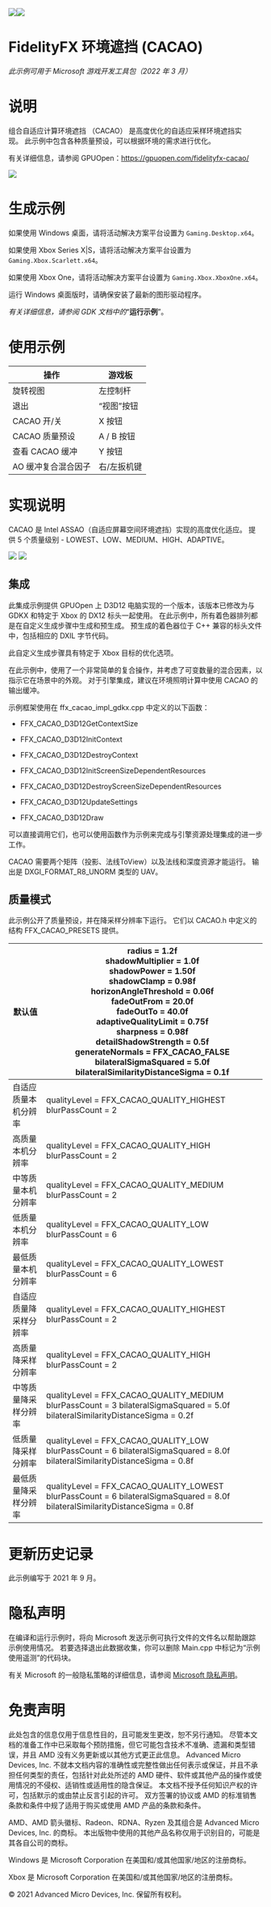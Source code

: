 ![](./media/image1.png)![](./media/image2.png)

# FidelityFX 环境遮挡 (CACAO)

*此示例可用于 Microsoft 游戏开发工具包（2022 年 3 月）*

# 说明

组合自适应计算环境遮挡 （CACAO） 是高度优化的自适应采样环境遮挡实现。&nbsp;此示例中包含各种质量预设，可以根据环境的需求进行优化。

有关详细信息，请参阅 GPUOpen：<https://gpuopen.com/fidelityfx-cacao/>

![](./media/image3.jpeg)

# 生成示例

如果使用 Windows 桌面，请将活动解决方案平台设置为 `Gaming.Desktop.x64`。

如果使用 Xbox Series X|S，请将活动解决方案平台设置为 `Gaming.Xbox.Scarlett.x64`。

如果使用 Xbox One，请将活动解决方案平台设置为 `Gaming.Xbox.XboxOne.x64`。

运行 Windows 桌面版时，请确保安装了最新的图形驱动程序。

*有关详细信息，请参阅* *GDK 文档中的*&ldquo;__运行示例__&rdquo;。

# 使用示例

| 操作 | 游戏板 |
|---|---|
| 旋转视图 | 左控制杆 |
| 退出 | &ldquo;视图&rdquo;按钮 |
| CACAO 开/关 | X 按钮 |
| CACAO 质量预设 | A / B 按钮 |
| 查看 CACAO 缓冲 | Y 按钮 |
| AO 缓冲复合混合因子 | 右/左扳机键 |

# 实现说明

CACAO 是 Intel ASSAO（自适应屏幕空间环境遮挡）实现的高度优化适应。 提供 5 个质量级别 - LOWEST、LOW、MEDIUM、HIGH、ADAPTIVE。

![](./media/image4.png) ![](./media/image5.png)

## 集成

此集成示例提供 GPUOpen 上 D3D12 电脑实现的一个版本，该版本已修改为与 GDKX 和特定于 Xbox 的 DX12 标头一起使用。 在此示例中，所有着色器排列都是在自定义生成步骤中生成和预生成。 预生成的着色器位于 C++ 兼容的标头文件中，包括相应的 DXIL 字节代码。

此自定义生成步骤具有特定于 Xbox 目标的优化选项。

在此示例中，使用了一个非常简单的复合操作，并考虑了可变数量的混合因素，以指示它在场景中的外观。 对于引擎集成，建议在环境照明计算中使用 CACAO 的输出缓冲。

示例框架使用在 ffx_cacao_impl_gdkx.cpp 中定义的以下函数：

- FFX_CACAO_D3D12GetContextSize

- FFX_CACAO_D3D12InitContext

- FFX_CACAO_D3D12DestroyContext

- FFX_CACAO_D3D12InitScreenSizeDependentResources

- FFX_CACAO_D3D12DestroyScreenSizeDependentResources

- FFX_CACAO_D3D12UpdateSettings

- FFX_CACAO_D3D12Draw

可以直接调用它们，也可以使用函数作为示例来完成与引擎资源处理集成的进一步工作。

CACAO 需要两个矩阵（投影、法线ToView）以及法线和深度资源才能运行。 输出是 DXGI_FORMAT_R8_UNORM 类型的 UAV。

## 质量模式

此示例公开了质量预设，并在降采样分辨率下运行。 它们以 CACAO.h 中定义的结构 FFX_CACAO_PRESETS 提供。

| 默认值 | radius = 1.2f<br/>shadowMultiplier = 1.0f<br/>shadowPower = 1.50f<br/>shadowClamp = 0.98f<br/>horizonAngleThreshold = 0.06f<br/>fadeOutFrom = 20.0f<br/>fadeOutTo = 40.0f<br/>adaptiveQualityLimit = 0.75f<br/>sharpness = 0.98f<br/>detailShadowStrength = 0.5f<br/>generateNormals = FFX_CACAO_FALSE<br/>bilateralSigmaSquared = 5.0f<br/>bilateralSimilarityDistanceSigma = 0.1f |
|---|---|
| 自适应质量本机分辨率 | qualityLevel = FFX_CACAO_QUALITY_HIGHEST blurPassCount = 2 |
| 高质量本机分辨率 | qualityLevel = FFX_CACAO_QUALITY_HIGH blurPassCount = 2 |
| 中等质量本机分辨率 | qualityLevel = FFX_CACAO_QUALITY_MEDIUM blurPassCount = 2 |
| 低质量本机分辨率 | qualityLevel = FFX_CACAO_QUALITY_LOW blurPassCount = 6 |
| 最低质量本机分辨率 | qualityLevel = FFX_CACAO_QUALITY_LOWEST blurPassCount = 6 |
| 自适应质量降采样分辨率 | qualityLevel = FFX_CACAO_QUALITY_HIGHEST blurPassCount = 2 |
| 高质量降采样分辨率 | qualityLevel = FFX_CACAO_QUALITY_HIGH blurPassCount = 2 |
| 中等质量降采样分辨率 | qualityLevel = FFX_CACAO_QUALITY_MEDIUM blurPassCount = 3 bilateralSigmaSquared = 5.0f bilateralSimilarityDistanceSigma = 0.2f |
| 低质量降采样分辨率 | qualityLevel = FFX_CACAO_QUALITY_LOW blurPassCount = 6 bilateralSigmaSquared = 8.0f bilateralSimilarityDistanceSigma = 0.8f |
| 最低质量降采样分辨率 | qualityLevel = FFX_CACAO_QUALITY_LOWEST blurPassCount = 6 bilateralSigmaSquared = 8.0f bilateralSimilarityDistanceSigma = 0.8f |

# 更新历史记录

此示例编写于 2021 年 9 月。

# 隐私声明

在编译和运行示例时，将向 Microsoft 发送示例可执行文件的文件名以帮助跟踪示例使用情况。 若要选择退出此数据收集，你可以删除 Main.cpp 中标记为&ldquo;示例使用遥测&rdquo;的代码块。

有关 Microsoft 的一般隐私策略的详细信息，请参阅 [Microsoft 隐私声明](https://privacy.microsoft.com/en-us/privacystatement/)。

# 免责声明

此处包含的信息仅用于信息性目的，且可能发生更改，恕不另行通知。 尽管本文档的准备工作中已采取每个预防措施，但它可能包含技术不准确、遗漏和类型错误，并且 AMD 没有义务更新或以其他方式更正此信息。 Advanced Micro Devices, Inc. 不就本文档内容的准确性或完整性做出任何表示或保证，并且不承担任何类型的责任，包括针对此处所述的 AMD 硬件、软件或其他产品的操作或使用情况的不侵权、适销性或适用性的隐含保证。 本文档不授予任何知识产权的许可，包括默示的或由禁止反言引起的许可。 双方签署的协议或 AMD 的标准销售条款和条件中规了适用于购买或使用 AMD 产品的条款和条件。

AMD、AMD 箭头徽标、Radeon、RDNA、Ryzen 及其组合是 Advanced Micro Devices, Inc. 的商标。 本出版物中使用的其他产品名称仅用于识别目的，可能是其各自公司的商标。

Windows 是 Microsoft Corporation 在美国和/或其他国家/地区的注册商标。

Xbox 是 Microsoft Corporation 在美国和/或其他国家/地区的注册商标。

© 2021 Advanced Micro Devices, Inc. 保留所有权利。


